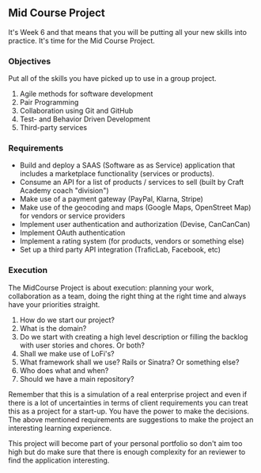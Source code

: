 ## Mid Course Project

It's Week 6 and that means that you will be putting all your new skills into practice. It's time for the Mid Course Project.

### Objectives

Put all of the skills you  have picked up to use in a group project.   
1. Agile methods for software development  
2. Pair Programming  
3. Collaboration using Git and GitHub  
4. Test- and Behavior Driven Development  
5. Third-party services

### Requirements

* Build and deploy a SAAS \(Software as as Service\) application that includes a marketplace functionality \(services or products\).
* Consume an API for a list of products / services to sell \(built by Craft Academy coach "division"\)
* Make use of a payment gateway \(PayPal, Klarna, Stripe\)
* Make use of the geocoding and maps \(Google Maps, OpenStreet Map\) for vendors or service providers
* Implement user authentication and authorization \(Devise, CanCanCan\)
* Implement OAuth authentication
* Implement a rating system \(for products, vendors or something else\)
* Set up a third party API integration \(TraficLab, Facebook, etc\) 

### Execution

The MidCourse Project is about execution: planning your work, collaboration as a team, doing the right thing at the right time and always have your priorities straight.

1. How do we start our project? 
2. What is the domain?
3. Do we start with creating a high level description or filling the backlog with user stories and chores. Or both?
4. Shall we make use of LoFi's?
5. What framework shall we use? Rails or Sinatra? Or something else?
6. Who does what and when?
7. Should we have a main repository?

Remember that this is a simulation of a real enterprise project and even if there is a lot of uncertainties in terms of client requirements you can treat this as a project for a start-up. You have the power to make the decisions. The above mentioned requirements are suggestions to make the project an interesting learning experience.

This project will become part of your personal portfolio so don't aim too high but do make sure that there is enough complexity for an reviewer to find the application interesting.

